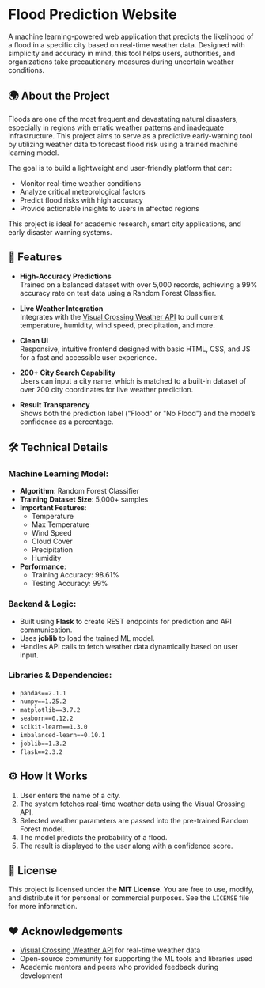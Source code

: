 # Flood Prediction Website

A machine learning-powered web application that predicts the likelihood of a flood in a specific city based on real-time weather data. Designed with simplicity and accuracy in mind, this tool helps users, authorities, and organizations take precautionary measures during uncertain weather conditions.



## 🌍 About the Project

Floods are one of the most frequent and devastating natural disasters, especially in regions with erratic weather patterns and inadequate infrastructure. This project aims to serve as a predictive early-warning tool by utilizing weather data to forecast flood risk using a trained machine learning model.

The goal is to build a lightweight and user-friendly platform that can:
- Monitor real-time weather conditions
- Analyze critical meteorological factors
- Predict flood risks with high accuracy
- Provide actionable insights to users in affected regions

This project is ideal for academic research, smart city applications, and early disaster warning systems.



## 🌟 Features

- **High-Accuracy Predictions**  
  Trained on a balanced dataset with over 5,000 records, achieving a 99% accuracy rate on test data using a Random Forest Classifier.

- **Live Weather Integration**  
  Integrates with the [Visual Crossing Weather API](https://www.visualcrossing.com/weather-api) to pull current temperature, humidity, wind speed, precipitation, and more.

- **Clean UI**  
  Responsive, intuitive frontend designed with basic HTML, CSS, and JS for a fast and accessible user experience.

- **200+ City Search Capability**  
  Users can input a city name, which is matched to a built-in dataset of over 200 city coordinates for live weather prediction.

- **Result Transparency**  
  Shows both the prediction label ("Flood" or "No Flood") and the model’s confidence as a percentage.



## 🛠️ Technical Details

### Machine Learning Model:

- **Algorithm**: Random Forest Classifier  
- **Training Dataset Size**: 5,000+ samples  
- **Important Features**:
  - Temperature  
  - Max Temperature  
  - Wind Speed  
  - Cloud Cover  
  - Precipitation  
  - Humidity  
- **Performance**:
  - Training Accuracy: 98.61%  
  - Testing Accuracy: 99%

### Backend & Logic:

- Built using **Flask** to create REST endpoints for prediction and API communication.
- Uses **joblib** to load the trained ML model.
- Handles API calls to fetch weather data dynamically based on user input.

### Libraries & Dependencies:

- `pandas==2.1.1`  
- `numpy==1.25.2`  
- `matplotlib==3.7.2`  
- `seaborn==0.12.2`  
- `scikit-learn==1.3.0`  
- `imbalanced-learn==0.10.1`  
- `joblib==1.3.2`  
- `flask==2.3.2`  



## ⚙️ How It Works

1. User enters the name of a city.
2. The system fetches real-time weather data using the Visual Crossing API.
3. Selected weather parameters are passed into the pre-trained Random Forest model.
4. The model predicts the probability of a flood.
5. The result is displayed to the user along with a confidence score.



## 📜 License

This project is licensed under the **MIT License**. You are free to use, modify, and distribute it for personal or commercial purposes. See the `LICENSE` file for more information.



## ❤️ Acknowledgements

- [Visual Crossing Weather API](https://www.visualcrossing.com/weather-api) for real-time weather data  
- Open-source community for supporting the ML tools and libraries used  
- Academic mentors and peers who provided feedback during development

